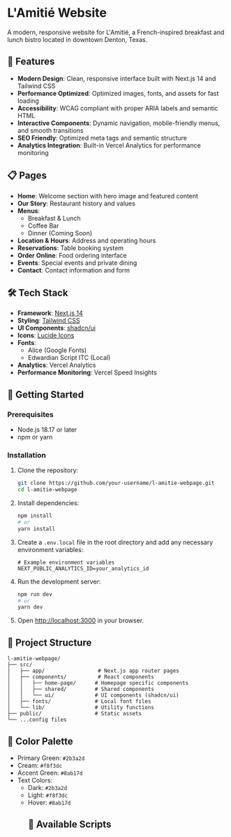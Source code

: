 # L'Amitié Website

A modern, responsive website for L'Amitié, a French-inspired breakfast and lunch bistro located in downtown Denton, Texas.

## 🚀 Features

- **Modern Design**: Clean, responsive interface built with Next.js 14 and Tailwind CSS
- **Performance Optimized**: Optimized images, fonts, and assets for fast loading
- **Accessibility**: WCAG compliant with proper ARIA labels and semantic HTML
- **Interactive Components**: Dynamic navigation, mobile-friendly menus, and smooth transitions
- **SEO Friendly**: Optimized meta tags and semantic structure
- **Analytics Integration**: Built-in Vercel Analytics for performance monitoring

## 📋 Pages

- **Home**: Welcome section with hero image and featured content
- **Our Story**: Restaurant history and values
- **Menus**:
  - Breakfast & Lunch
  - Coffee Bar
  - Dinner (Coming Soon)
- **Location & Hours**: Address and operating hours
- **Reservations**: Table booking system
- **Order Online**: Food ordering interface
- **Events**: Special events and private dining
- **Contact**: Contact information and form

## 🛠️ Tech Stack

- **Framework**: [Next.js 14](https://nextjs.org/)
- **Styling**: [Tailwind CSS](https://tailwindcss.com/)
- **UI Components**: [shadcn/ui](https://ui.shadcn.com/)
- **Icons**: [Lucide Icons](https://lucide.dev/)
- **Fonts**:
  - Alice (Google Fonts)
  - Edwardian Script ITC (Local)
- **Analytics**: Vercel Analytics
- **Performance Monitoring**: Vercel Speed Insights

## 🚦 Getting Started

### Prerequisites

- Node.js 18.17 or later
- npm or yarn

### Installation

1. Clone the repository:

   ```bash
   git clone https://github.com/your-username/l-amitie-webpage.git
   cd l-amitie-webpage
   ```
2. Install dependencies:

   ```bash
   npm install
   # or
   yarn install
   ```
3. Create a `.env.local` file in the root directory and add any necessary environment variables:

   ```env
   # Example environment variables
   NEXT_PUBLIC_ANALYTICS_ID=your_analytics_id
   ```
4. Run the development server:

   ```bash
   npm run dev
   # or
   yarn dev
   ```
5. Open [http://localhost:3000](http://localhost:3000) in your browser.

## 📁 Project Structure

```
l-amitie-webpage/
├── src/
│   ├── app/                 # Next.js app router pages
│   ├── components/          # React components
│   │   ├── home-page/      # Homepage specific components
│   │   ├── shared/         # Shared components
│   │   └── ui/             # UI components (shadcn/ui)
│   ├── fonts/              # Local font files
│   └── lib/                # Utility functions
├── public/                 # Static assets
└── ...config files
```

## 🎨 Color Palette

- Primary Green: `#2b3a2d`
- Cream: `#f8f3dc`
- Accent Green: `#8ab17d`
- Text Colors:
  - Dark: `#2b3a2d`
  - Light: `#f8f3dc`
  - Hover: `#8ab17d`
    ## 🔧 Available Scripts
